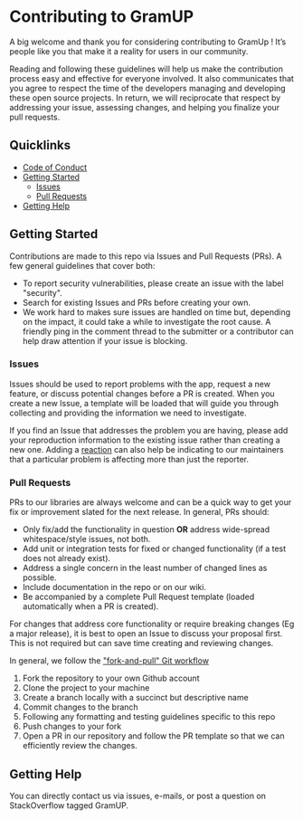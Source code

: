 # Contributing to GramUP

A big welcome and thank you for considering contributing to GramUp ! It’s people like you that make it a reality for users in our community.

Reading and following these guidelines will help us make the contribution process easy and effective for everyone involved. It also communicates that you agree to respect the time of the developers managing and developing these open source projects. In return, we will reciprocate that respect by addressing your issue, assessing changes, and helping you finalize your pull requests.

## Quicklinks

* [Code of Conduct](https://github.com/rohittp0/Gramup-Web/blob/main/.github/CODE_OF_CONDUCT)
* [Getting Started](#getting-started)
    * [Issues](#issues)
    * [Pull Requests](#pull-requests)
* [Getting Help](#getting-help)

## Getting Started

Contributions are made to this repo via Issues and Pull Requests (PRs). A few general guidelines that cover both:

- To report security vulnerabilities, please create an issue with the label "security".
- Search for existing Issues and PRs before creating your own.
- We work hard to makes sure issues are handled on time but, depending on the impact, it could take a while to investigate the root cause. A friendly ping in the comment thread to the submitter or a contributor can help draw attention if your issue is blocking.

### Issues

Issues should be used to report problems with the app, request a new feature, or discuss potential changes before a PR is created. When you create a new Issue, a template will be loaded that will guide you through collecting and providing the information we need to investigate.

If you find an Issue that addresses the problem you are having, please add your reproduction information to the existing issue rather than creating a new one. Adding a [reaction](https://github.blog/2016-03-10-add-reactions-to-pull-requests-issues-and-comments/) can also help be indicating to our maintainers that a particular problem is affecting more than just the reporter.

### Pull Requests

PRs to our libraries are always welcome and can be a quick way to get your fix or improvement slated for the next release. In general, PRs should:

- Only fix/add the functionality in question **OR** address wide-spread whitespace/style issues, not both.
- Add unit or integration tests for fixed or changed functionality (if a test does not already exist).
- Address a single concern in the least number of changed lines as possible.
- Include documentation in the repo or on our wiki.
- Be accompanied by a complete Pull Request template (loaded automatically when a PR is created).

For changes that address core functionality or require breaking changes (Eg a major release), it is best to open an Issue to discuss your proposal first. This is not required but can save time creating and reviewing changes.

In general, we follow the ["fork-and-pull" Git workflow](https://github.com/susam/gitpr)

1. Fork the repository to your own Github account
2. Clone the project to your machine
3. Create a branch locally with a succinct but descriptive name
4. Commit changes to the branch
5. Following any formatting and testing guidelines specific to this repo
6. Push changes to your fork
7. Open a PR in our repository and follow the PR template so that we can efficiently review the changes.

## Getting Help

You can directly contact us via issues, e-mails, or post a question on StackOverflow tagged GramUP.
